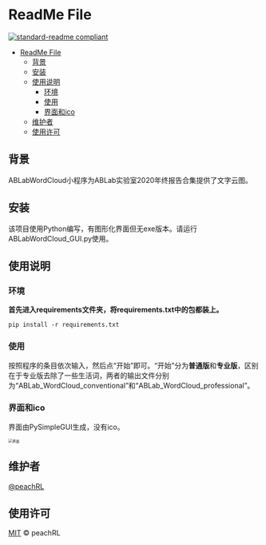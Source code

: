 # ReadMe File

[![standard-readme compliant](https://img.shields.io/badge/ABLabPickME-v2021.01.16-brightgreen.svg?style=flat-square)](https://github.com/peachRL/ABLabWordCloud_GUI)

- [ReadMe File](#readme-file)
  - [背景](#背景)
  - [安装](#安装)
  - [使用说明](#使用说明)
    - [环境](#环境)
    - [使用](#使用)
    - [界面和ico](#界面和ico)
  - [维护者](#维护者)
  - [使用许可](#使用许可)

## 背景

ABLabWordCloud小程序为ABLab实验室2020年终报告合集提供了文字云图。

## 安装

该项目使用Python编写，有图形化界面但无exe版本。请运行ABLabWordCloud_GUI.py使用。

## 使用说明

### 环境

**首先进入requirements文件夹，将requirements.txt中的包都装上。**

```shell
pip install -r requirements.txt
```

### 使用

按照程序的条目依次输入，然后点“开始”即可。“开始”分为**普通版**和**专业版**，区别在于专业版去除了一些生活词，两者的输出文件分别为“ABLab_WordCloud_conventional”和“ABLab_WordCloud_professional”。

### 界面和ico

界面由PySimpleGUI生成，没有ico。

<img src="https://img.imgdb.cn/item/600e87503ffa7d37b3f79806.png" alt="界面" style="zoom:50%;" />

## 维护者

[@peachRL](https://github.com/peachrl)


## 使用许可

[MIT](LICENSE) © peachRL

